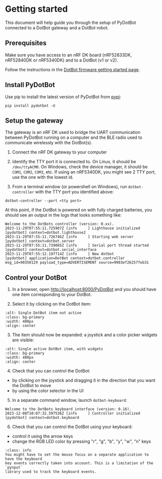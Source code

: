 # Getting started

This document will help guide you through the setup of PyDotBot connected to
a DotBot gateway and a DotBot robot.

## Prerequisites

Make sure you have access to an nRF DK board (nRF52833DK, nRF52840DK or
nRF5340DK) and to a DotBot (v1 or v2).

Follow the instructions in the
[DotBot firmware getting started page][dotbot-firmware-getting-started].

## Install PyDotBot

Use pip to install the latest version of PyDotBot from [pypi][pydotbot-pypi]:

```
pip install pydotbot -U
```

## Setup the gateway

The gateway is an nRF DK used to bridge the UART communication between PyDotBot
running on a computer and the BLE radio used to communicate wirelessly with the
DotBot(s).

1. Connect the nRF DK gateway to your computer

2. Identify the TTY port it is connected to. On Linux, it should be `/dev/ttyACM0`.
  On Windows, check the device manager, it should be `COM1`, `COM2`, `COM3`, etc.
  If using an nRF5340DK, you might see 2 TTY port, use the one with the lowest
  id.

3. From a terminal window (or powershell on Windows), run `dotbot-controller`
  with the TTY port you identified above:

```
dotbot-controller --port <tty port>
```

At this point, if the DotBot is powered on with fully charged batteries, you
should see an output in the logs that looks something like:

```
Welcome to the DotBots controller (version: 0.xx).
2023-11-29T07:55:11.725907Z [info     ] Lighthouse initialized         [pydotbot] context=dotbot.lighthouse2
2023-11-29T07:55:11.726746Z [info     ] Starting web server            [pydotbot] context=dotbot.server
2023-11-29T07:55:11.739085Z [info     ] Serial port thread started     [pydotbot] context=dotbot.serial_interface
2023-11-29T07:55:12.197714Z [info     ] New dotbot                     [pydotbot] application=DotBot context=dotbot.controller msg_id=90350129 payload_type=ADVERTISEMENT source=9903ef26257feb31
```

## Control your DotBot

1. In a browser, open [http://localhost:8000/PyDotBot](http://localhost:8000/PyDotBot)
and you should have one item corresponding to your DotBot.

2. Select it by clicking on the DotBot item:

```{image} _static/images/pydotbot-ui-activate.png
:alt: Single DotBot item not active
:class: bg-primary
:width: 400px
:align: center
```

3. The item should now be expanded: a joystick and a color picker widgets are
  visible:

```{image} _static/images/pydotbot-ui-active.png
:alt: Single active DotBot item, with widgets
:class: bg-primary
:width: 400px
:align: center
```

4. Check that you can control the DotBot:
  - by clicking on the joystick and dragging it in the direction that you want
    the DotBot to move
  - by using the color selector in the UI

5. In a separate command window, launch `dotbot-keyboard`:
```
Welcome to the DotBots keyboard interface (version: 0.16).
2023-12-08T10:07:32.597536Z [info     ] Controller initialized         [pydotbot] context=dotbot.keyboard
```

6. Check that you can control the DotBot using your keyboard:
  - control it using the arrow keys
  - change the RGB LED color by pressing "r", "g", "b", "y", "w", "n" keys
```{admonition} Note
:class: info
You might have to set the mouse focus on a separate application to have the keyboard
key events correctly taken into account. This is a limitation of the `pynput`
library used to track the keyboard events.
```

[dotbot-firmware-getting-started]: https://dotbot-firmware.readthedocs.io/en/latest/getting_started.html
[pydotbot-pypi]: https://pypi.org/project/pydotbot/

